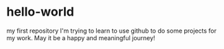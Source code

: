 # hello-world
my first repository
I'm trying to learn to use github to do some projects for my work. May it be a happy and meaningful journey!

